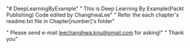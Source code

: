 "# DeepLearningByExample"
" This is Deep Learning By Example(Packt Publishing) Code edited by ChanghwaLee"
" Refer the each chapter's readme.txt file in Chapter[number]'s folder"

" Please send e-mail leechanghwa.knu@gmail.com for asking!"
" Thank you"

